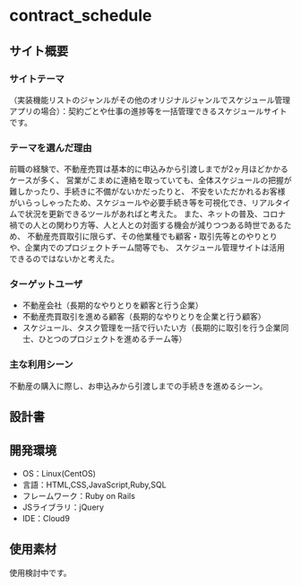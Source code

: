 # contract_schedule

## サイト概要
### サイトテーマ
（実装機能リストのジャンルがその他のオリジナルジャンルでスケジュール管理アプリの場合）：契約ごとや仕事の進捗等を一括管理できるスケジュールサイトです。

### テーマを選んだ理由
前職の経験で、不動産売買は基本的に申込みから引渡しまでが2ヶ月ほどかかるケースが多く、
営業がこまめに連絡を取っていても、全体スケジュールの把握が難しかったり、手続きに不備がないかだったりと、
不安をいただかれるお客様がいらっしゃったため、スケジュールや必要手続き等を可視化でき、リアルタイムで状況を更新できるツールがあればと考えた。
また、ネットの普及、コロナ禍での人との関わり方等、人と人との対面する機会が減りつつある時世であるため、
不動産売買取引に限らず、その他業種でも顧客・取引先等とのやりとりや、企業内でのプロジェクトチーム間等でも、
スケジュール管理サイトは活用できるのではないかと考えた。

### ターゲットユーザ
- 不動産会社（長期的なやりとりを顧客と行う企業）
- 不動産売買取引を進める顧客（長期的なやりとりを企業と行う顧客）
- スケジュール、タスク管理を一括で行いたい方（長期的に取引を行う企業同士、ひとつのプロジェクトを進めるチーム等）

### 主な利用シーン
不動産の購入に際し、お申込みから引渡しまでの手続きを進めるシーン。

## 設計書


## 開発環境
- OS：Linux(CentOS)
- 言語：HTML,CSS,JavaScript,Ruby,SQL
- フレームワーク：Ruby on Rails
- JSライブラリ：jQuery
- IDE：Cloud9

## 使用素材
使用検討中です。